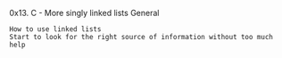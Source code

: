 0x13. C - More singly linked lists
General

    How to use linked lists
    Start to look for the right source of information without too much help

